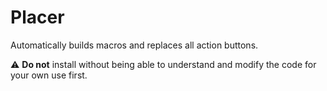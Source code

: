 # Placer

Automatically builds macros and replaces all action buttons.

⚠ **Do not** install without being able to understand and modify the code for your own use first.
